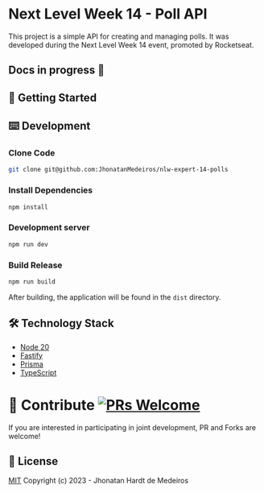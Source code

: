 # Next Level Week 14 - Poll API 

This project is a simple API for creating and managing polls. It was developed during the Next Level Week 14 event, promoted by Rocketseat.

## Docs in progress 🚧


## 🚀 Getting Started

## ⌨️ Development

### Clone Code

```bash
git clone git@github.com:JhonatanMedeiros/nlw-expert-14-polls
```

### Install Dependencies

```bash
npm install
```

### Development server

```bash
npm run dev
```

### Build Release

```bash
npm run build
```

After building, the application will be found in the `dist` directory.

## 🛠 Technology Stack

- [Node 20](https://nodejs.org/)
- [Fastify](https://fastify.io/)
- [Prisma](https://prisma.io/)
- [TypeScript](https://www.typescriptlang.org/)


# 🤝 Contribute [![PRs Welcome](https://img.shields.io/badge/PRs-welcome-brightgreen.svg?style=flat)](http://makeapullrequest.com)

If you are interested in participating in joint development, PR and Forks are welcome!

## 📜 License

[MIT](https://github.com/JhonatanMedeiros/nlw-expert-14-polls/blob/master/LICENSE) Copyright (c) 2023 - Jhonatan Hardt de Medeiros
